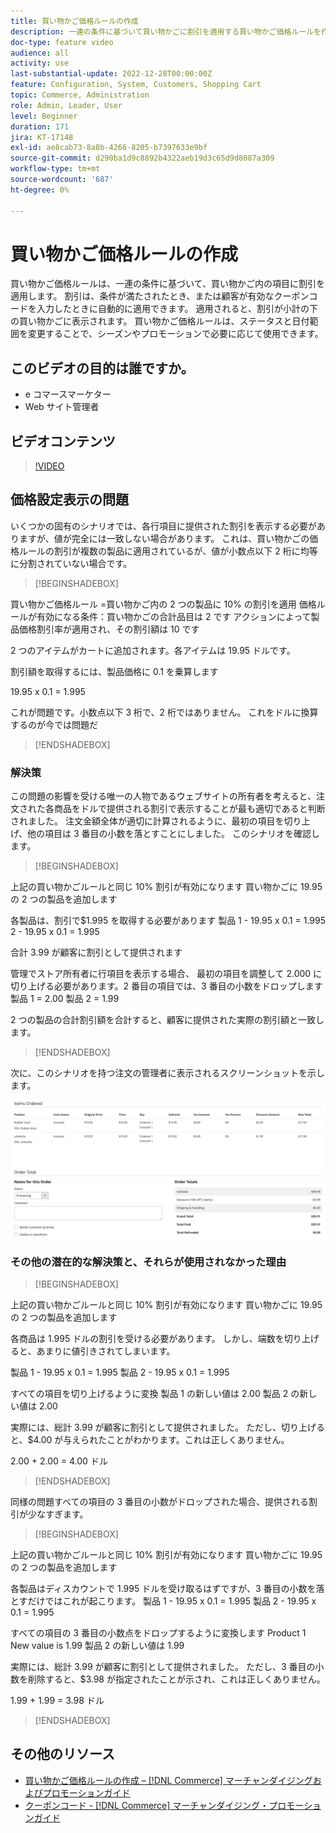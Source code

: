 ```yaml
---
title: 買い物かご価格ルールの作成
description: 一連の条件に基づいて買い物かごに割引を適用する買い物かご価格ルールを作成する方法を説明します。
doc-type: feature video
audience: all
activity: use
last-substantial-update: 2022-12-28T00:00:00Z
feature: Configuration, System, Customers, Shopping Cart
topic: Commerce, Administration
role: Admin, Leader, User
level: Beginner
duration: 171
jira: KT-17148
exl-id: ae8cab73-8a8b-4266-8205-b7397633e9bf
source-git-commit: d290ba1d9c8892b4322aeb19d3c65d9d8087a309
workflow-type: tm+mt
source-wordcount: '687'
ht-degree: 0%

---
```


# 買い物かご価格ルールの作成

買い物かご価格ルールは、一連の条件に基づいて、買い物かご内の項目に割引を適用します。 割引は、条件が満たされたとき、または顧客が有効なクーポンコードを入力したときに自動的に適用できます。 適用されると、割引が小計の下の買い物かごに表示されます。 買い物かご価格ルールは、ステータスと日付範囲を変更することで、シーズンやプロモーションで必要に応じて使用できます。

## このビデオの目的は誰ですか。

- e コマースマーケター
- Web サイト管理者

## ビデオコンテンツ

>[!VIDEO](https://video.tv.adobe.com/v/3410806?quality=12&learn=on&captions=jpn)

## 価格設定表示の問題

いくつかの固有のシナリオでは、各行項目に提供された割引を表示する必要がありますが、値が完全には一致しない場合があります。 これは、買い物かごの価格ルールの割引が複数の製品に適用されているが、値が小数点以下 2 桁に均等に分割されていない場合です。

>[!BEGINSHADEBOX]

買い物かご価格ルール =買い物かご内の 2 つの製品に 10% の割引を適用
価格ルールが有効になる条件：買い物かごの合計品目は 2 です
アクションによって製品価格割引率が適用され、その割引額は 10 です

2 つのアイテムがカートに追加されます。各アイテムは 19.95 ドルです。

割引額を取得するには、製品価格に 0.1 を乗算します

19.95 x 0.1 = 1.995

これが問題です。小数点以下 3 桁で、2 桁ではありません。 これをドルに換算するのが今では問題だ

>[!ENDSHADEBOX]

### 解決策

この問題の影響を受ける唯一の人物であるウェブサイトの所有者を考えると、注文された各商品をドルで提供される割引で表示することが最も適切であると判断されました。 注文金額全体が適切に計算されるように、最初の項目を切り上げ、他の項目は 3 番目の小数を落とすことにしました。 このシナリオを確認します。

>[!BEGINSHADEBOX]

上記の買い物かごルールと同じ 10% 割引が有効になります
買い物かごに 19.95 の 2 つの製品を追加します

各製品は、割引で$1.995 を取得する必要があります
製品 1 - 19.95 x 0.1 = 1.995
2 - 19.95 x 0.1 = 1.995

合計 3.99 が顧客に割引として提供されます

管理でストア所有者に行項目を表示する場合、
最初の項目を調整して 2.000 に切り上げる必要があります。2 番目の項目では、3 番目の小数をドロップします
製品 1 = 2.00
製品 2 = 1.99

2 つの製品の合計割引額を合計すると、顧客に提供された実際の割引額と一致します。
>[!ENDSHADEBOX]

次に、このシナリオを持つ注文の管理者に表示されるスクリーンショットを示します。

![ 管理者ビューに表示される順序付き項目の値が異なる ](../assets/commerce-admin-cart-price-rule-values-different.png)

### その他の潜在的な解決策と、それらが使用されなかった理由

>[!BEGINSHADEBOX]

上記の買い物かごルールと同じ 10% 割引が有効になります
買い物かごに 19.95 の 2 つの製品を追加します

各商品は 1.995 ドルの割引を受ける必要があります。
しかし、端数を切り上げると、あまりに値引きされてしまいます。

製品 1 - 19.95 x 0.1 = 1.995
製品 2 - 19.95 x 0.1 = 1.995

すべての項目を切り上げるように変換
製品 1 の新しい値は 2.00
製品 2 の新しい値は 2.00

実際には、総計 3.99 が顧客に割引として提供されました。
ただし、切り上げると、$4.00 が与えられたことがわかります。これは正しくありません。

2.00 + 2.00 = 4.00 ドル

>[!ENDSHADEBOX]

同様の問題すべての項目の 3 番目の小数がドロップされた場合、提供される割引が少なすぎます。

>[!BEGINSHADEBOX]

上記の買い物かごルールと同じ 10% 割引が有効になります
買い物かごに 19.95 の 2 つの製品を追加します

各製品はディスカウントで 1.995 ドルを受け取るはずですが、3 番目の小数を落とすだけではこれが起こります。
製品 1 - 19.95 x 0.1 = 1.995
製品 2 - 19.95 x 0.1 = 1.995

すべての項目の 3 番目の小数点をドロップするように変換します
Product 1 New value is 1.99
製品 2 の新しい値は 1.99

実際には、総計 3.99 が顧客に割引として提供されました。
ただし、3 番目の小数を削除すると、$3.98 が指定されたことが示され、これは正しくありません。

1.99 + 1.99 = 3.98 ドル

>[!ENDSHADEBOX]


## その他のリソース

- [ 買い物かご価格ルールの作成 –  [!DNL Commerce]  マーチャンダイジングおよびプロモーションガイド ](https://experienceleague.adobe.com/docs/commerce-admin/marketing/promotions/cart-rules/price-rules-cart-create.html?lang=ja)
- [ クーポンコード - [!DNL Commerce]  マーチャンダイジング・プロモーションガイド ](https://experienceleague.adobe.com/docs/commerce-admin/marketing/promotions/cart-rules/price-rules-cart-coupon.html?lang=ja)
